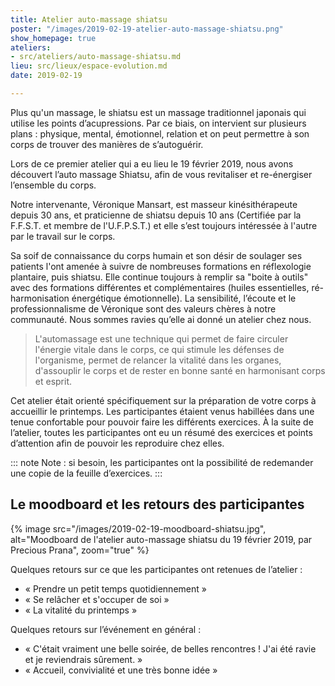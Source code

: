 ```yaml
---
title: Atelier auto-massage shiatsu
poster: "/images/2019-02-19-atelier-auto-massage-shiatsu.png"
show_homepage: true
ateliers:
- src/ateliers/auto-massage-shiatsu.md
lieu: src/lieux/espace-evolution.md
date: 2019-02-19

---
```

Plus qu'un massage, le shiatsu est un massage traditionnel japonais qui utilise les points d’acupressions. Par ce biais, on intervient sur plusieurs plans : physique, mental, émotionnel, relation et on peut permettre à son corps de trouver des manières de s’autoguérir.

Lors de ce premier atelier qui a eu lieu le 19 février 2019, nous avons découvert l’auto massage Shiatsu, afin de vous revitaliser et re-énergiser l’ensemble du corps.

Notre intervenante, Véronique Mansart, est masseur kinésithérapeute depuis 30 ans, et praticienne de shiatsu depuis 10 ans (Certifiée par la F.F.S.T. et membre de l'U.F.P.S.T.) et elle s’est toujours intéressée à l'autre par le travail sur le corps.

Sa soif de connaissance du corps humain et son désir de soulager ses patients l'ont amenée à suivre de nombreuses formations en réflexologie plantaire, puis shiatsu. Elle continue toujours à remplir sa "boite à outils" avec des formations différentes et complémentaires (huiles essentielles, ré-harmonisation énergétique émotionnelle).
La sensibilité, l’écoute et le professionnalisme de Véronique sont des valeurs chères à notre communauté. Nous sommes ravies qu’elle ai donné un atelier chez nous.

> L'automassage est une technique qui permet de faire circuler l'énergie vitale dans le corps, ce qui stimule les défenses de l'organisme, permet de relancer la vitalité dans les organes, d'assouplir le corps et de rester en bonne santé en harmonisant corps et esprit.

Cet atelier était orienté spécifiquement sur la préparation de votre corps à accueillir le printemps. Les participantes étaient venus habillées dans une tenue confortable pour pouvoir faire les différents exercices. À la suite de l’atelier, toutes les participantes ont eu un résumé des exercices et points d’attention afin de pouvoir les reproduire chez elles.

::: note
Note : si besoin, les participantes ont la possibilité de redemander une copie de la feuille d’exercices.
:::

## Le moodboard et les retours des participantes

{% image src="/images/2019-02-19-moodboard-shiatsu.jpg", alt="Moodboard de l'atelier auto-massage shiatsu du 19 février 2019, par Precious Prana", zoom="true" %}

Quelques retours sur ce que les participantes ont retenues de l’atelier :
- « Prendre un petit temps quotidiennement »
- « Se relâcher et s'occuper de soi »
- « La vitalité du printemps »

Quelques retours sur l’événement en général :
- « C'était vraiment une belle soirée, de belles rencontres ! J'ai été ravie et je reviendrais sûrement. » 
- « Accueil, convivialité et une très bonne idée »